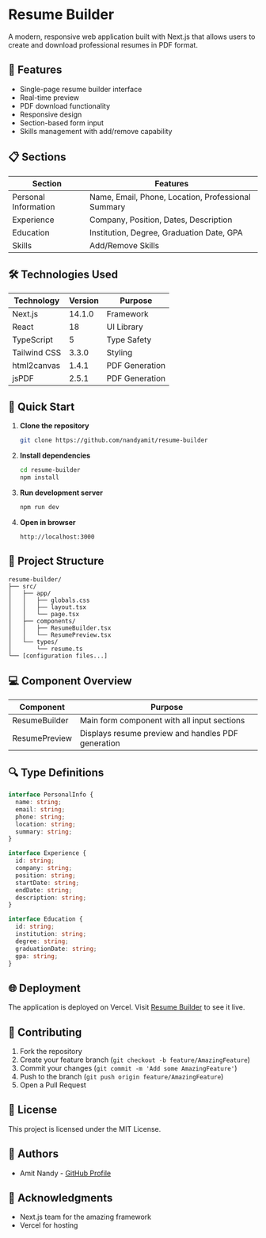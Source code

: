 # Resume Builder

A modern, responsive web application built with Next.js that allows users to create and download professional resumes in PDF format.

## 🚀 Features

- Single-page resume builder interface
- Real-time preview
- PDF download functionality
- Responsive design
- Section-based form input
- Skills management with add/remove capability

## 📋 Sections

| Section | Features |
|---------|----------|
| Personal Information | Name, Email, Phone, Location, Professional Summary |
| Experience | Company, Position, Dates, Description |
| Education | Institution, Degree, Graduation Date, GPA |
| Skills | Add/Remove Skills |

## 🛠️ Technologies Used

| Technology | Version | Purpose |
|------------|---------|----------|
| Next.js | 14.1.0 | Framework |
| React | 18 | UI Library |
| TypeScript | 5 | Type Safety |
| Tailwind CSS | 3.3.0 | Styling |
| html2canvas | 1.4.1 | PDF Generation |
| jsPDF | 2.5.1 | PDF Generation |

## 🚀 Quick Start

1. **Clone the repository**
   ```bash
   git clone https://github.com/nandyamit/resume-builder
   ```

2. **Install dependencies**
   ```bash
   cd resume-builder
   npm install
   ```

3. **Run development server**
   ```bash
   npm run dev
   ```

4. **Open in browser**
   ```
   http://localhost:3000
   ```

## 📁 Project Structure

```
resume-builder/
├── src/
│   ├── app/
│   │   ├── globals.css
│   │   ├── layout.tsx
│   │   └── page.tsx
│   ├── components/
│   │   ├── ResumeBuilder.tsx
│   │   └── ResumePreview.tsx
│   └── types/
│       └── resume.ts
└── [configuration files...]
```

## 💻 Component Overview

| Component | Purpose |
|-----------|----------|
| ResumeBuilder | Main form component with all input sections |
| ResumePreview | Displays resume preview and handles PDF generation |

## 🔍 Type Definitions

```typescript
interface PersonalInfo {
  name: string;
  email: string;
  phone: string;
  location: string;
  summary: string;
}

interface Experience {
  id: string;
  company: string;
  position: string;
  startDate: string;
  endDate: string;
  description: string;
}

interface Education {
  id: string;
  institution: string;
  degree: string;
  graduationDate: string;
  gpa: string;
}
```

## 🌐 Deployment

The application is deployed on Vercel. Visit [Resume Builder](https://vercel.com/amits-projects-78ff77ba/resume-builder) to see it live.

## 🤝 Contributing

1. Fork the repository
2. Create your feature branch (`git checkout -b feature/AmazingFeature`)
3. Commit your changes (`git commit -m 'Add some AmazingFeature'`)
4. Push to the branch (`git push origin feature/AmazingFeature`)
5. Open a Pull Request

## 📝 License

This project is licensed under the MIT License.

## 👥 Authors

- Amit Nandy - [GitHub Profile](https://github.com/nandyamit/resume-builder)

## 🙏 Acknowledgments

- Next.js team for the amazing framework
- Vercel for hosting
